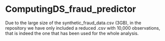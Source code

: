 # ComputingDS_fraud_predictor
Due to the large size of the synthetic_fraud_data.csv (3GB), in the repository we have only included a reduced .csv with 10,000 observations, that is indeed the one that has been used for the whole analysis. 